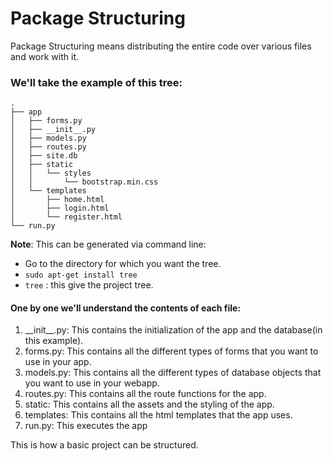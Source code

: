 # Package Structuring
Package Structuring means distributing the entire code over various files and work with it.
### We'll take the example of this tree:
    .
    ├── app
    │   ├── forms.py
    │   ├── __init__.py
    │   ├── models.py
    │   ├── routes.py
    │   ├── site.db
    │   ├── static
    │   │   └── styles
    │   │       └── bootstrap.min.css
    │   └── templates
    │       ├── home.html
    │       ├── login.html
    │       └── register.html
    └── run.py



**Note**: This can be generated via command line:
- Go to the directory for which you want the tree.
- `sudo apt-get install tree` 
- `tree` : this give the project tree.

#### One by one we'll understand the contents of each file:
1. \_\_init__.py: This contains the initialization of the app and the database(in this example).
2. forms.py: This contains all the different types of forms that you want to use in your app.
3. models.py: This contains all the different types of database objects that you want to use in your webapp.
4. routes.py: This contains all the route functions for the app.
5. static: This contains all the assets and the styling of the app.
6. templates: This contains all the html templates that the app uses.
7. run.py: This executes the app

This is how a basic project can be structured.